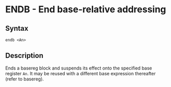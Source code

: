 # ENDB - End base-relative addressing

## Syntax
```assembly
endb <An>
```

## Description
Ends a basereg block and suspends its effect onto the specified base register `An`.
It may be reused with a different base expression thereafter (refer to basereg).